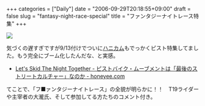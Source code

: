 +++
categories = ["Daily"]
date = "2006-09-29T20:18:55+09:00"
draft = false
slug = "fantasy-night-race-special"
title = "ファンタジーナイトレース特集"
+++

![](/images/old/060929_pist.jpg")

気づくの遅すぎですが9/13付けでついに[ハニカム](http://www.honeyee.com/feature/index.html)もでっかくピスト特集してました。もう完全にブーム化したんだな、と実感。

- [Let's Skid The Night Together - ピストバイク・ムーブメントは「最後のストリートカルチャー」なのか - honeyee.com](http://www.honeyee.com/feature/2006/pist/index.html)

てことで、「フ■ァンタジーナイトレース」の全貌が明らかに！！　T19ライダーや主宰者の大瀧氏、そして参加してる方たちのコメント付き。
